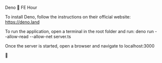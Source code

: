Deno 🦕 FE Hour

To install Deno, follow the instructions on their official website: https://deno.land

To run the application, open a terminal in the root folder and run: deno run --allow-read --allow-net server.ts

Once the server is started, open a browser and navigate to localhost:3000

🦕
